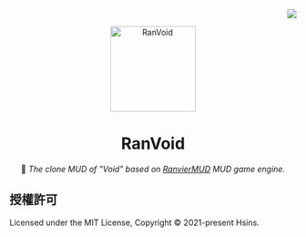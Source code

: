 <!-- Badge for License -->
<div align="right">

  [![](https://img.shields.io/github/license/Hsins/RanVoid.svg?style=flat-square)](./LICENSE)

</div>

<!-- Logo and Title -->
<div align="center">
  <img src="https://i.imgur.com/jEkFVCH.png" alt="RanVoid" height="150px">

# RanVoid

🌌 _The clone MUD of "Void" based on [RanvierMUD](https://github.com/RanvierMUD/ranviermud) MUD game engine._<br/>

</div>

## 授權許可

Licensed under the MIT License, Copyright © 2021-present Hsins.
